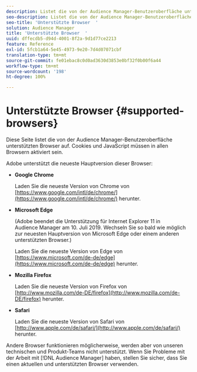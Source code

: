 ```yaml
---
description: Listet die von der Audience Manager-Benutzeroberfläche unterstützten Browser auf. Cookies und JavaScript müssen in allen Browsern aktiviert sein.
seo-description: Listet die von der Audience Manager-Benutzeroberfläche unterstützten Browser auf. Cookies und JavaScript müssen in allen Browsern aktiviert sein.
seo-title: 'Unterstützte Browser  '
solution: Audience Manager
title: 'Unterstützte Browser  '
uuid: dffecdb5-d94d-4001-8f2a-9d1d77ce2213
feature: Reference
exl-id: 5fcb1a64-5e45-4973-9e20-7d4d07071cbf
translation-type: tm+mt
source-git-commit: fe01ebac8c0d0ad3630d3853e0bf32f0b00f6a44
workflow-type: tm+mt
source-wordcount: '198'
ht-degree: 100%

---
```


# Unterstützte Browser {#supported-browsers} 

Diese Seite listet die von der Audience Manager-Benutzeroberfläche unterstützten Browser auf. Cookies und JavaScript müssen in allen Browsern aktiviert sein.

<!-- 

c_supported_browsers.xml

 -->

Adobe unterstützt die neueste Hauptversion dieser Browser:

* **Google Chrome**

   Laden Sie die neueste Version von Chrome von [https://www.google.com/intl/de/chrome/](https://www.google.com/intl/de/chrome/) herunter.

* **Microsoft Edge**

   (Adobe beendet die Unterstützung für Internet Explorer 11 in Audience Manager am 10. Juli 2019. Wechseln Sie so bald wie möglich zur neuesten Hauptversion von Microsoft Edge oder einem anderen unterstützten Browser.)

   Laden Sie die neueste Version von Edge von [https://www.microsoft.com/de-de/edge](https://www.microsoft.com/de-de/edge) herunter.

* **Mozilla Firefox**

   Laden Sie die neueste Version von Firefox von [http://www.mozilla.com/de-DE/firefox](http://www.mozilla.com/de-DE/firefox) herunter.

* **Safari**

   Laden Sie die neueste Version von Safari von [http://www.apple.com/de/safari/](http://www.apple.com/de/safari/) herunter.

Andere Browser funktionieren möglicherweise, werden aber von unseren technischen und Produkt-Teams nicht unterstützt. Wenn Sie Probleme mit der Arbeit mit [!DNL Audience Manager] haben, stellen Sie sicher, dass Sie einen aktuellen und unterstützten Browser verwenden.
